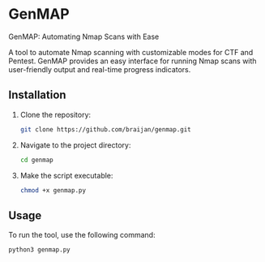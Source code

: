 # GenMAP

GenMAP: Automating Nmap Scans with Ease

A tool to automate Nmap scanning with customizable modes for CTF and Pentest. GenMAP provides an easy interface for running Nmap scans with user-friendly output and real-time progress indicators.

## Installation

1. Clone the repository:

    ```bash
    git clone https://github.com/braijan/genmap.git
    ```

2. Navigate to the project directory:

    ```bash
    cd genmap
    ```

3. Make the script executable:

    ```bash
    chmod +x genmap.py
    ```

## Usage

To run the tool, use the following command:

```bash
python3 genmap.py
